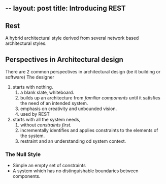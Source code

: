 --
layout: post
title: Introducing REST
---

## Rest
A hybrid architectural style derived from several network based architectural styles. 

## Perspectives in Architectural design
There are 2 common perspectives in architectural design (be it building or software)
The designer 
1. starts with nothing.
   1. a blank slate, whiteboard.
   2. builds up an architecture from _familiar components_ until it satisfies the need of an intended system.
   3. emphasis on creativity and unbounded vision.
   4. used by REST
2. starts with all the system needs, 
   1. without _constraints first._
   2. incrementally identifies and applies constraints to the elements of the system.
   3. restraint and an understanding od system context.

### The Null Style
* Simple an empty set of constraints
* A system which has no distinguishable boundaries between components.

